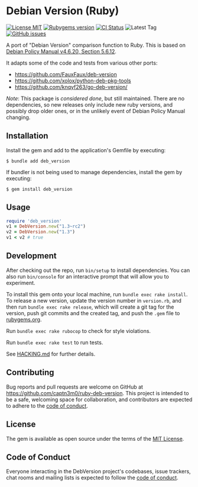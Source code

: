 # Debian Version (Ruby)

[![License MIT](https://img.shields.io/badge/license-MIT-blue)](https://github.com/captn3m0/ruby-deb-version/blob/main/LICENSE.txt) [![Rubygems version](https://badgen.net/rubygems/v/deb_version)](https://rubygems.org/gems/deb_version) [![CI Status](https://badgen.net/github/checks/captn3m0/ruby-deb-version)](https://github.com/captn3m0/ruby-deb-version/actions/workflows/main.yml?query=branch%3Amain) ![Latest Tag](https://badgen.net/github/tag/captn3m0/ruby-deb-version) [![GitHub issues](https://img.shields.io/github/issues-raw/captn3m0/ruby-deb-version?color=orange&logo=github&logoColor=white)](https://github.com/captn3m0/ruby-deb-version/issues?q=is%3Aissue+is%3Aopen)

A port of "Debian Version" comparison function to Ruby. This is based on 
[Debian Policy Manual v4.6.20, Section 5.6.12](https://www.debian.org/doc/debian-policy/ch-controlfields.html#version).

It adapts some of the code and tests from various other ports:

- https://github.com/FauxFaux/deb-version
- https://github.com/xolox/python-deb-pkg-tools
- https://github.com/knqyf263/go-deb-version/

*Note*: This package is _considered done_, but still maintained. There are no
dependencies, so new releases only include new ruby versions, and possibly
drop older ones, or in the unlikely event of Debian Policy Manual changing.

## Installation

Install the gem and add to the application's Gemfile by executing:

    $ bundle add deb_version

If bundler is not being used to manage dependencies, install the gem by executing:

    $ gem install deb_version

## Usage

```ruby
require 'deb_version'
v1 = DebVersion.new("1.3~rc2")
v2 = DebVersion.new("1.3")
v1 < v2 # true
```

## Development

After checking out the repo, run `bin/setup` to install dependencies. You can also run `bin/console` for an interactive prompt that will allow you to experiment.

To install this gem onto your local machine, run `bundle exec rake install`. To release a new version, update the version number in `version.rb`, and then run `bundle exec rake release`, which will create a git tag for the version, push git commits and the created tag, and push the `.gem` file to [rubygems.org](https://rubygems.org).

Run `bundle exec rake rubocop` to check for style violations.

Run `bundle exec rake test` to run tests.

See [HACKING.md](HACKING.md) for further details.

## Contributing

Bug reports and pull requests are welcome on GitHub at https://github.com/captn3m0/ruby-deb-version. This project is intended to be a safe, welcoming space for collaboration, and contributors are expected to adhere to the [code of conduct](https://github.com/captn3m0/ruby-deb-version/blob/main/CODE_OF_CONDUCT.md).

## License

The gem is available as open source under the terms of the [MIT License](https://nemo.mit-license.org/).

## Code of Conduct

Everyone interacting in the DebVersion project's codebases, issue trackers, chat rooms and mailing lists is expected to follow the [code of conduct](https://github.com/captn3m0/ruby-deb-version/blob/main/CODE_OF_CONDUCT.md).
